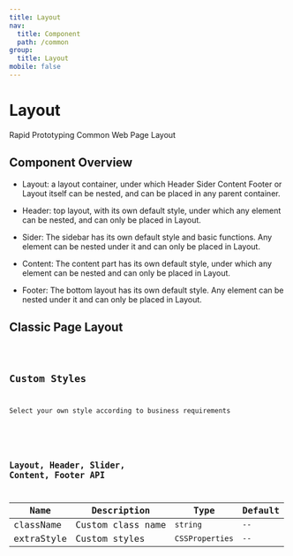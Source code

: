 ```yaml
---
title: Layout
nav:
  title: Component
  path: /common
group:
  title: Layout
mobile: false
---
```


# Layout

<p>Rapid Prototyping Common Web Page Layout</p>

## Component Overview

- Layout: a layout container, under which Header Sider Content Footer or Layout itself can be nested, and can be placed in any parent container.

- Header: top layout, with its own default style, under which any element can be nested, and can only be placed in Layout.

- Sider: The sidebar has its own default style and basic functions. Any element can be nested under it and can only be placed in Layout.

- Content: The content part has its own default style, under which any element can be nested and can only be placed in Layout.

- Footer: The bottom layout has its own default style. Any element can be nested under it and can only be placed in Layout.

## Classic Page Layout

<code src="./demos/index1.tsx"/>

## Custom Styles

<p>Select your own style according to business requirements</p>

<code src="./demos/index2.tsx"/>

## Layout, Header, Slider, Content, Footer API

| Name       | Description       | Type            | Default |
| ---------- | ----------------- | --------------- | ------- |
| className  | Custom class name | `string`        | `--`    |
| extraStyle | Custom styles     | `CSSProperties` | `--`    |
